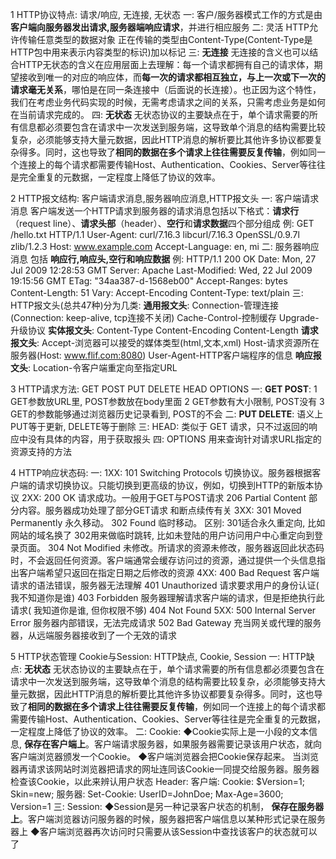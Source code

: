 1 HTTP协议特点: 请求/响应, 无连接, 无状态
    一:
        客户/服务器模式工作的方式是由**客户端向服务器发出请求,服务器端响应请求**，并进行相应服务
    二:
        灵活
        HTTP允许传输任意类型的数据对象
        正在传输的类型由Content-Type(Content-Type是HTTP包中用来表示内容类型的标识)加以标记
    三:
        **无连接**
        无连接的含义也可以结合HTTP无状态的含义在应用层面上去理解：每一个请求都拥有自己的请求体，期望接收到唯一的对应的响应体，而**每一次的请求都相互独立，与上一次或下一次的请求毫无关系**，哪怕是在同一条连接中（后面说的长连接）。也正因为这个特性，我们在考虑业务代码实现的时候，无需考虑请求之间的关系，只需考虑业务是如何在当前请求完成的。
    四:
        **无状态**
        无状态协议的主要缺点在于，单个请求需要的所有信息都必须要包含在请求中一次发送到服务端，这导致单个消息的结构需要比较复杂，必须能够支持大量元数据，因此HTTP消息的解析要比其他许多协议都要复杂得多。同时，这也导致了**相同的数据在多个请求上往往需要反复传输**，例如同一个连接上的每个请求都需要传输Host、Authentication、Cookies、Server等往往是完全重复的元数据，一定程度上降低了协议的效率。

2 HTTP报文结构: 客户端请求消息,服务器响应消息,HTTP报文头
    一:
        客户端请求消息
        客户端发送一个HTTP请求到服务器的请求消息包括以下格式：**请求行**（request line）、**请求头部**（header）、**空行**和**请求数据**四个部分组成
        例:
            GET /hello.txt HTTP/1.1
            User-Agent: curl/7.16.3 libcurl/7.16.3 OpenSSL/0.9.7l zlib/1.2.3
            Host: www.example.com
            Accept-Language: en, mi
    二:
        服务器响应消息 包括 **响应行,响应头,空行和响应数据**
        例:
            HTTP/1.1 200 OK
            Date: Mon, 27 Jul 2009 12:28:53 GMT
            Server: Apache
            Last-Modified: Wed, 22 Jul 2009 19:15:56 GMT
            ETag: "34aa387-d-1568eb00"
            Accept-Ranges: bytes
            Content-Length: 51
            Vary: Accept-Encoding
            Content-Type: text/plain
    三:
        HTTP报文头(总共47种)分为几类:
            **通用报文头**: 
                Connection-管理连接(Connection: keep-alive, tcp连接不关闭)
                Cache-Control-控制缓存  Upgrade-升级协议
            **实体报文头**: 
                Content-Type Content-Encoding Content-Length
            **请求报文头**: 
                Accept-浏览器可以接受的媒体类型(html,文本,xml) 
                Host-请求资源所在服务器(Host: www.flif.com:8080)
                User-Agent-HTTP客户端程序的信息
            **响应报文头**: 
                Location-令客户端重定向至指定URL 

3 HTTP请求方法: GET POST PUT DELETE HEAD OPTIONS
    一: **GET POST**:
            1 GET参数放URL里, POST参数放在body里面
            2 GET参数有大小限制, POST没有
            3 GET的参数能够通过浏览器历史记录看到, POST的不会
    二: **PUT DELETE**:
            语义上PUT等于更新, DELETE等于删除
    三: HEAD:
            类似于 GET 请求，只不过返回的响应中没有具体的内容，用于获取报头
    四: OPTIONS
            用来查询针对请求URL指定的资源支持的方法

4 HTTP响应状态码:
    一:
        1XX:
            101	Switching Protocols	切换协议。服务器根据客户端的请求切换协议。只能切换到更高级的协议，例如，切换到HTTP的新版本协议
        2XX:
            200	OK	请求成功。一般用于GET与POST请求
            206	Partial Content	部分内容。服务器成功处理了部分GET请求 和断点续传有关
        3XX:
            301	Moved Permanently	永久移动。
            302	Found	临时移动。
            区别:
                301适合永久重定向, 比如网站的域名换了
                302用来做临时跳转, 比如未登陆的用户访问用户中心重定向到登录页面。
            304 Not Modified 
                未修改。所请求的资源未修改，服务器返回此状态码时，不会返回任何资源。客户端通常会缓存访问过的资源，通过提供一个头信息指出客户端希望只返回在指定日期之后修改的资源
        4XX:
            400	Bad Request	客户端请求的语法错误，服务器无法理解
            401	Unauthorized	请求要求用户的身份认证( 我不知道你是谁)
            403	Forbidden	服务器理解请求客户端的请求，但是拒绝执行此请求( 我知道你是谁, 但你权限不够)
            404	Not Found
        5XX:
            500	Internal Server Error	服务器内部错误，无法完成请求
            502	Bad Gateway	充当网关或代理的服务器，从远端服务器接收到了一个无效的请求


5 HTTP状态管理 Cookie与Session: HTTP缺点, Cookie, Session
    一: HTTP缺点:
            **无状态**
            无状态协议的主要缺点在于，单个请求需要的所有信息都必须要包含在请求中一次发送到服务端，这导致单个消息的结构需要比较复杂，必须能够支持大量元数据，因此HTTP消息的解析要比其他许多协议都要复杂得多。同时，这也导致了**相同的数据在多个请求上往往需要反复传输**，例如同一个连接上的每个请求都需要传输Host、Authentication、Cookies、Server等往往是完全重复的元数据，一定程度上降低了协议的效率。
    二:
        Cookie:
            ◆Cookie实际上是一小段的文本信息, **保存在客户端上**。客户端请求服务器，如果服务器需要记录该用户状态，就向客户端浏览器颁发一个Cookie。
            ◆客户端浏览器会把Cookie保存起来。 当浏览器再请求该网站时浏览器把请求的网址连同该Cookie一同提交给服务器。服务器检查该Cookie，以此来辨认用户状态
            Header:
                客户端: Cookie: $Version=1; Skin=new;
                服务器: Set-Cookie: UserID=JohnDoe; Max-Age=3600; Version=1
    三:
        Session:
            ◆Session是另一种记录客户状态的机制， **保存在服务器上**。客户端浏览器访问服务器的时候，服务器把客户端信息以某种形式记录在服务器上
            ◆客户端浏览器再次访问时只需要从该Session中查找该客户的状态就可以了





        
